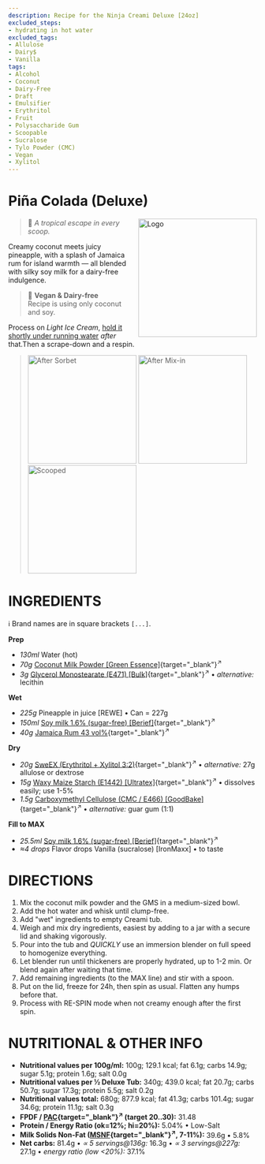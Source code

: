 ```yaml
---
description: Recipe for the Ninja Creami Deluxe [24oz]
excluded_steps:
- hydrating in hot water
excluded_tags:
- Allulose
- Dairy$
- Vanilla
tags:
- Alcohol
- Coconut
- Dairy-Free
- Draft
- Emulsifier
- Erythritol
- Fruit
- Polysaccharide Gum
- Scoopable
- Sucralose
- Tylo Powder (CMC)
- Vegan
- Xylitol
---
```

# Piña Colada (Deluxe)
<img style="float: right; margin-left: 1.5em;" width=240 alt="Logo" src="logo-pina-colada.png" />

> 🍍 *A tropical escape in every scoop.*

Creamy coconut meets juicy pineapple, with a splash of Jamaica rum for island warmth
— all blended with silky soy milk for a dairy-free indulgence.

> 🌿 **Vegan & Dairy-free**<br />Recipe is using only coconut and soy.

Process on *Light Ice Cream*, [hold it shortly under running water](https://jhermann.github.io/ice-creamery/info/tips%2Btricks/#handling-of-icy-sides-bottom)
*after* that.Then a scrape-down and a respin.

> <img width=220 alt="After Sorbet" src="_1.jpg" class="zoomable" />
> <img width=220 alt="After Mix-in" src="_2.jpg" class="zoomable" />
> <img width=220 alt="Scooped" src="_3.jpg" class="zoomable" />

# INGREDIENTS

ℹ️ Brand names are in square brackets `[...]`.

**Prep**

  - _130ml_ Water (hot)
  - _70g_ [Coconut Milk Powder \[Green Essence\]](/ice-creamery/info/ingredients/#coconut-milk){target="_blank"}<sup>↗</sup>
  - _3g_ [Glycerol Monostearate (E471) \[Bulk\]](/ice-creamery/info/ingredients/#glycerol-monostearate-gms-e471){target="_blank"}<sup>↗</sup> • *alternative:* lecithin

**Wet**

  - _225g_ Pineapple in juice [REWE] • Can = 227g
  - _150ml_ [Soy milk 1.6% (sugar-free) \[Berief\]](/ice-creamery/info/ingredients/#soy-milk){target="_blank"}<sup>↗</sup>
  - _40g_ [Jamaica Rum 43 vol%](/ice-creamery/info/ingredients/#alcohol-ethanol){target="_blank"}<sup>↗</sup>

**Dry**

  - _20g_ [SweEX (Erythritol + Xylitol 3:2)](/ice-creamery/info/ingredients/#sweex-erythritol-xylitol-blend){target="_blank"}<sup>↗</sup> • *alternative:* 27g allulose or dextrose
  - _15g_ [Waxy Maize Starch (E1442) \[Ultratex\]](/ice-creamery/info/ingredients/#waxy-maize-starch-e1442){target="_blank"}<sup>↗</sup> • dissolves easily; use 1-5%
  - _1.5g_ [Carboxymethyl Cellulose (CMC / E466) \[GoodBake\]](/ice-creamery/info/ingredients/#carboxymethyl-cellulose-cmc-e466){target="_blank"}<sup>↗</sup> • *alternative:* guar gum (1:1)

**Fill to MAX**

  - _25.5ml_ [Soy milk 1.6% (sugar-free) \[Berief\]](/ice-creamery/info/ingredients/#soy-milk){target="_blank"}<sup>↗</sup>
  - _≈4 drops_ Flavor drops Vanilla (sucralose) [IronMaxx] • to taste

# DIRECTIONS

 1. Mix the coconut milk powder and the GMS in a medium-sized bowl.
 1. Add the hot water and whisk until clump-free.
 1. Add "wet" ingredients to empty Creami tub.
 1. Weigh and mix dry ingredients, easiest by adding to a jar with a secure lid and shaking vigorously.
 1. Pour into the tub and *QUICKLY* use an immersion blender on full speed to homogenize everything.
 1. Let blender run until thickeners are properly hydrated, up to 1-2 min. Or blend again after waiting that time.
 1. Add remaining ingredients (to the MAX line) and stir with a spoon.
 1. Put on the lid, freeze for 24h, then spin as usual. Flatten any humps before that.
 1. Process with RE-SPIN mode when not creamy enough after the first spin.

# NUTRITIONAL & OTHER INFO

- **Nutritional values per 100g/ml:** 100g; 129.1 kcal; fat 6.1g; carbs 14.9g; sugar 5.1g; protein 1.6g; salt 0.0g
- **Nutritional values per ½ Deluxe Tub:** 340g; 439.0 kcal; fat 20.7g; carbs 50.7g; sugar 17.3g; protein 5.5g; salt 0.2g
- **Nutritional values total:** 680g; 877.9 kcal; fat 41.3g; carbs 101.4g; sugar 34.6g; protein 11.1g; salt 0.3g
- **FPDF / [PAC](/ice-creamery/info/glossary/#potere-anti-congelante-pac){target="_blank"}<sup>↗</sup> (target 20..30):** 31.48
- **Protein / Energy Ratio (ok=12%; hi=20%):** 5.04% • Low-Salt
- **Milk Solids Non-Fat ([MSNF](/ice-creamery/info/glossary/#milk-solids-not-fat-msnf){target="_blank"}<sup>↗</sup>, 7-11%):** 39.6g • 5.8%
- **Net carbs:** 81.4g • *∝ 5 servings@136g:* 16.3g • *∝ 3 servings@227g:* 27.1g • *energy ratio (low <20%):* 37.1%
